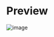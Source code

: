 # Preview
![image](https://github.com/user-attachments/assets/af2b97e0-a057-4b08-8887-d7e8a96c8a87)
